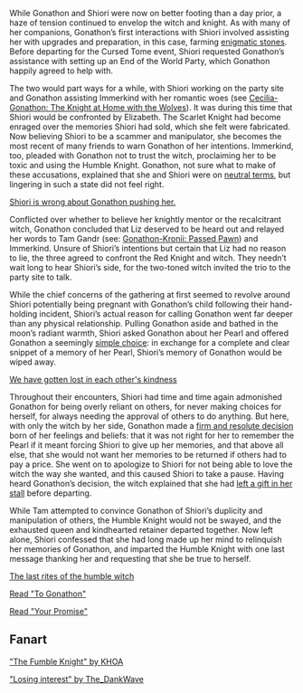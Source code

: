 <!-- title: A Memory for a Memory, a Pearl for a Pearl -->

While Gonathon and Shiori were now on better footing than a day prior, a haze of tension continued to envelop the witch and knight. As with many of her companions, Gonathon’s first interactions with Shiori involved assisting her with upgrades and preparation, in this case, farming [enigmatic stones](https://www.youtube.com/watch?v=p5xrAxTh8ho&t=2465s). Before departing for the Cursed Tome event, Shiori requested Gonathon’s assistance with setting up an End of the World Party, which Gonathon happily agreed to help with.

The two would part ways for a while, with Shiori working on the party site and Gonathon assisting Immerkind with her romantic woes (see [Cecilia-Gonathon: The Knight at Home with the Wolves](#edge:cecilia-gigi)). It was during this time that Shiori would be confronted by Elizabeth. The Scarlet Knight had become enraged over the memories Shiori had sold, which she felt were fabricated. Now believing Shiori to be a scammer and manipulator, she becomes the most recent of many friends to warn Gonathon of her intentions. Immerkind, too, pleaded with Gonathon not to trust the witch, proclaiming her to be toxic and using the Humble Knight. Gonathon, not sure what to make of these accusations, explained that she and Shiori were on [neutral terms](https://www.youtube.com/watch?v=p5xrAxTh8ho&t=9716s), but lingering in such a state did not feel right.

[Shiori is wrong about Gonathon pushing her.](#embed:https://www.youtube.com/watch?v=p5xrAxTh8ho&t=9785s)

Conflicted over whether to believe her knightly mentor or the recalcitrant witch, Gonathon concluded that Liz deserved to be heard out and relayed her words to Tam Gandr (see: [Gonathon-Kronii: Passed Pawn](#edge:kronii-gigi)) and Immerkind. Unsure of Shiori’s intentions but certain that Liz had no reason to lie, the three agreed to confront the Red Knight and witch. They needn’t wait long to hear Shiori’s side, for the two-toned witch invited the trio to the party site to talk.

While the chief concerns of the gathering at first seemed to revolve around Shiori potentially being pregnant with Gonathon’s child following their hand-holding incident, Shiori’s actual reason for calling Gonathon went far deeper than any physical relationship. Pulling Gonathon aside and bathed in the moon’s radiant warmth, Shiori asked Gonathon about her Pearl and offered Gonathon a seemingly [simple choice](https://www.youtube.com/watch?v=p5xrAxTh8ho&t=14956s): in exchange for a complete and clear snippet of a memory of her Pearl, Shiori’s memory of Gonathon would be wiped away.

[We have gotten lost in each other's kindness](#embed:https://www.youtube.com/watch?v=p5xrAxTh8ho&t=15052s)

Throughout their encounters, Shiori had time and time again admonished Gonathon for being overly reliant on others, for never making choices for herself, for always needing the approval of others to do anything. But here, with only the witch by her side, Gonathon made a [firm and resolute decision](https://www.youtube.com/watch?v=p5xrAxTh8ho&t=15125s) born of her feelings and beliefs: that it was not right for her to remember the Pearl if it meant forcing Shiori to give up her memories, and that above all else, that she would not want her memories to be returned if others had to pay a price. She went on to apologize to Shiori for not being able to love the witch the way she wanted, and this caused Shiori to take a pause. Having heard Gonathon’s decision, the witch explained that she had [left a gift in her stall](https://www.youtube.com/watch?v=p5xrAxTh8ho&t=15402s) before departing.

While Tam attempted to convince Gonathon of Shiori’s duplicity and manipulation of others, the Humble Knight would not be swayed, and the exhausted queen and kindhearted retainer departed together. Now left alone, Shiori confessed that she had long made up her mind to relinquish her memories of Gonathon, and imparted the Humble Knight with one last message thanking her and requesting that she be true to herself.

[The last rites of the humble witch](#embed:https://youtu.be/tJ_YXGE3o2w?t=17762)

[Read "To Gonathon"](#text:to-gonathon)

[Read "Your Promise"](#text:your-promise)

## Fanart

["The Fumble Knight" by KHOA](https://x.com/KhoaPhan96/status/1920858870433391103)

["Losing interest" by The_DankWave](https://x.com/The_DankWave/status/1920202895640965586)
